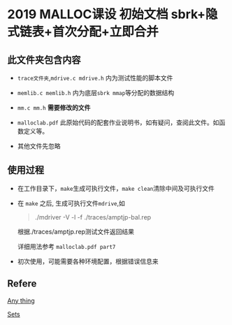 # 2019  MALLOC课设  初始文档 sbrk+隐式链表+首次分配+立即合并

## 此文件夹包含内容

- `trace文件夹`,`mdrive.c mdrive.h` 内为测试性能的脚本文件

- `memlib.c memlib.h` 内为底层`sbrk mmap`等分配的数据结构

- `mm.c mm.h` **需要修改的文件**

- `malloclab.pdf` 此原始代码的配套作业说明书，如有疑问，查阅此文件。如函数定义等。

- 其他文件先忽略

## 使用过程

- 在工作目录下，`make`生成可执行文件，`make clean`清除中间及可执行文件

- 在 `make` 之后, 生成可执行文件`mdrive`,如

    > ./mdriver -V -l  -f ./traces/amptjp-bal.rep

    根据./traces/amptjp.rep测试文件返回结果

    详细用法参考 `malloclab.pdf part7`

- 初次使用，可能需要各种环境配置，根据错误信息来

## Refere
[Any thing](https://zero4drift.github.io/posts/csapp-malloclab-jie-ti-si-lu-ji-lu/)

[Sets](http://lessisbetter.site/2016/04/14/a-malloc-tutorial/)